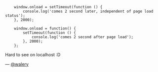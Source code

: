 ```
    window.onload = setTimeout(function () { 
        console.log('comes 2 second later, independent of page load status');
    }, 2000);
 
    window.onload = function() {
        setTimeout(function () { 
            console.log('comes 2 second after page load');
        }, 2000);
    };
```

Hard to see on localhost :D

— [@walery][0]

  [0]:https://twitter.com/walery
